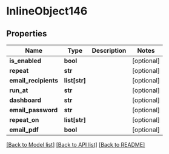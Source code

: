 # InlineObject146

## Properties
Name | Type | Description | Notes
------------ | ------------- | ------------- | -------------
**is_enabled** | **bool** |  | [optional] 
**repeat** | **str** |  | [optional] 
**email_recipients** | **list[str]** |  | [optional] 
**run_at** | **str** |  | [optional] 
**dashboard** | **str** |  | [optional] 
**email_password** | **str** |  | [optional] 
**repeat_on** | **list[str]** |  | [optional] 
**email_pdf** | **bool** |  | [optional] 

[[Back to Model list]](../README.md#documentation-for-models) [[Back to API list]](../README.md#documentation-for-api-endpoints) [[Back to README]](../README.md)


